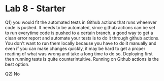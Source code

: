# Lab 8 - Starter

Q1) you would fit the automated tests in Github actions that runs wheenver code is pushed. It needs to be automated, since github actions can be set to run everytime code is pushed to a certain branch, a good way to get a clean error report and automate your tests is to do it through github actions. You don't want to run them locally because you have to do it manually and even if you can make changes quickly, it may be hard to get a proper reading of what was wrong and take a long time to do so. Deploying first then running tests is quite counterintuitive. Running on Github actions is the best option. 

Q2) No

